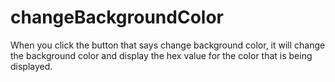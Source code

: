 # changeBackgroundColor

When you click the button that says change background color, it will change the background color and display the hex value for the color  that is being displayed.

